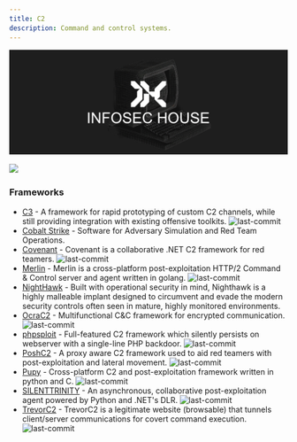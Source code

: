 ```yaml
---
title: C2
description: Command and control systems.
---
```


![](/assets/headers/header-logo.png)

![](https://img.shields.io/badge/Tools%20%26%20Resources%20Available-9-757575?style=for-the-badge)

### Frameworks

* [C3](https://github.com/FSecureLABS/C3) - A framework for rapid prototyping of custom C2 channels, while still providing integration with existing offensive toolkits. ![last-commit](https://img.shields.io/github/last-commit/FSecureLABS/C3?style=flat)
* [Cobalt Strike](https://www.cobaltstrike.com/) - Software for Adversary Simulation and Red Team Operations. 
* [Covenant](https://github.com/cobbr/Covenant) - Covenant is a collaborative .NET C2 framework for red teamers. ![last-commit](https://img.shields.io/github/last-commit/cobbr/Covenant?style=flat)
* [Merlin](https://github.com/Ne0nd0g/merlin) - Merlin is a cross-platform post-exploitation HTTP/2 Command & Control server and agent written in golang. ![last-commit](https://img.shields.io/github/last-commit/Ne0nd0g/merlin?style=flat)
* [NightHawk](https://www.mdsec.co.uk/nighthawk/) - Built with operational security in mind, Nighthawk is a highly malleable implant designed to circumvent and evade the modern security controls often seen in mature, highly monitored environments.
* [OcraC2](https://github.com/Ptkatz/OrcaC2) - Multifunctional C&C framework for encrypted communication. ![last-commit](https://img.shields.io/github/last-commit/Ptkatz/OrcaC2?style=flat)
* [phpsploit](https://github.com/nil0x42/phpsploit) - Full-featured C2 framework which silently persists on webserver with a single-line PHP backdoor. ![last-commit](https://img.shields.io/github/last-commit/nil0x42/phpsploit?style=flat)
* [PoshC2](https://github.com/nettitude/PoshC2) - A proxy aware C2 framework used to aid red teamers with post-exploitation and lateral movement. ![last-commit](https://img.shields.io/github/last-commit/nettitude/PoshC2?style=flat)
* [Pupy](https://github.com/n1nj4sec/pupy/) - Cross-platform C2 and post-exploitation framework written in python and C. ![last-commit](https://img.shields.io/github/last-commit/n1nj4sec/pupy?style=flat)
* [SILENTTRINITY](https://github.com/byt3bl33d3r/SILENTTRINITY) - An asynchronous, collaborative post-exploitation agent powered by Python and .NET's DLR. ![last-commit](https://img.shields.io/github/last-commit/byt3bl33d3r/SILENTTRINITY?style=flat)
* [TrevorC2](https://github.com/trustedsec/trevorc2) - TrevorC2 is a legitimate website (browsable) that tunnels client/server communications for covert command execution. ![last-commit](https://img.shields.io/github/last-commit/trustedsec/trevorc2?style=flat)